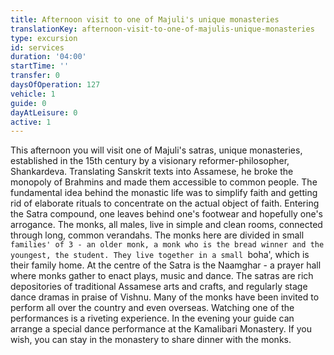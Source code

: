 ```yaml
---
title: Afternoon visit to one of Majuli's unique monasteries
translationKey: afternoon-visit-to-one-of-majulis-unique-monasteries
type: excursion
id: services
duration: '04:00'
startTime: ''
transfer: 0
daysOfOperation: 127
vehicle: 1
guide: 0
dayAtLeisure: 0
active: 1
---
```

This afternoon you will visit one of Majuli's satras, unique monasteries, established in the 15th century by a visionary reformer-philosopher, Shankardeva. Translating Sanskrit texts into Assamese, he broke the monopoly of Brahmins and made them accessible to common people. The fundamental idea behind the monastic life was to simplify faith and getting rid of elaborate rituals to concentrate on the actual object of faith.     Entering the Satra compound, one leaves behind one's footwear and hopefully one's arrogance. The monks, all males, live in simple and clean rooms, connected through long, common verandahs. The monks here are divided in small `families' of 3 - an older monk, a monk who is the bread winner and the youngest, the student. They live together in a small `boha', which is their family home.     At the centre of the Satra is the Naamghar - a prayer hall where monks gather to enact plays, music and dance. The satras are rich depositories of traditional Assamese arts and crafts, and regularly stage dance dramas in praise of Vishnu. Many of the monks have been invited to perform all over the country and even overseas. Watching one of the performances is a riveting experience.    In the evening your guide can arrange a special dance performance at the Kamalibari Monastery. If you wish, you can stay in the monastery to share dinner with the monks.   